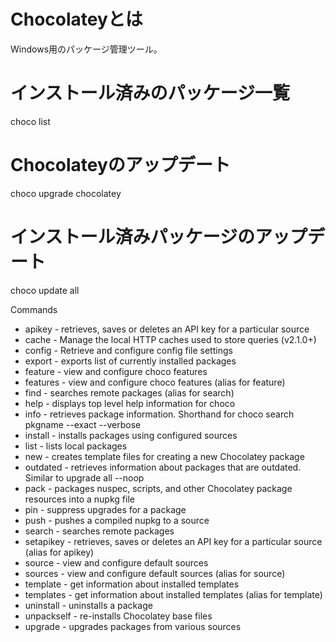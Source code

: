 # Chocolateyとは
Windows用のパッケージ管理ツール。

# インストール済みのパッケージ一覧
choco list

# Chocolateyのアップデート
choco upgrade chocolatey

# インストール済みパッケージのアップデート
choco update all

Commands

 * apikey - retrieves, saves or deletes an API key for a particular source
 * cache - Manage the local HTTP caches used to store queries (v2.1.0+)
 * config - Retrieve and configure config file settings
 * export - exports list of currently installed packages
 * feature - view and configure choco features
 * features - view and configure choco features (alias for feature)
 * find - searches remote packages (alias for search)
 * help - displays top level help information for choco
 * info - retrieves package information. Shorthand for choco search pkgname --exact --verbose
 * install - installs packages using configured sources
 * list - lists local packages
 * new - creates template files for creating a new Chocolatey package
 * outdated - retrieves information about packages that are outdated. Similar to upgrade all --noop
 * pack - packages nuspec, scripts, and other Chocolatey package resources into a nupkg file
 * pin - suppress upgrades for a package
 * push - pushes a compiled nupkg to a source
 * search - searches remote packages
 * setapikey - retrieves, saves or deletes an API key for a particular source (alias for apikey)
 * source - view and configure default sources
 * sources - view and configure default sources (alias for source)
 * template - get information about installed templates
 * templates - get information about installed templates (alias for template)
 * uninstall - uninstalls a package
 * unpackself - re-installs Chocolatey base files
 * upgrade - upgrades packages from various sources
